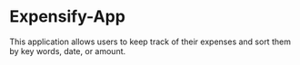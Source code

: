 # Expensify-App

This application allows users to keep track of their expenses and sort them by key words, date, or amount.
